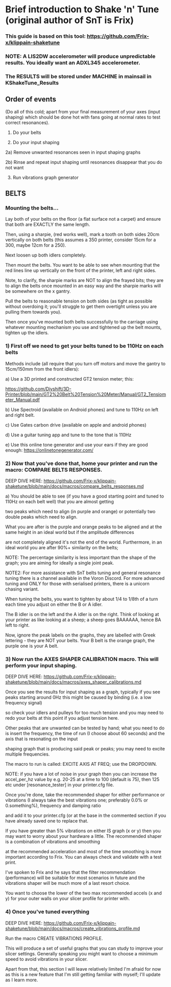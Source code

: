 # Brief introduction to Shake 'n' Tune (original author of SnT is Frix)

### This guide is based on this tool: https://github.com/Frix-x/klippain-shaketune

### NOTE: A LIS2DW accelerometer will produce unpredictable results.  You ideally want an ADXL345 accelerometer.

### The RESULTS will be stored under MACHINE in mainsail in KShakeTune_Results 

## Order of events

(Do all of this cold; apart from your final measurement of your axes (input shaping) which should be done hot with fans going at normal rates to test correct resonances).

1) Do your belts

2) Do your input shaping

2a) Remove unwanted resonances seen in input shaping graphs

2b) Rinse and repeat input shaping until resonances disappear that you do not want

3) Run vibrations graph generator

## BELTS

### Mounting the belts...

Lay both of your belts on the floor (a flat surface not a carpet) and ensure that both are EXACTLY the same length.

Then, using a sharpie, (red works well), mark a tooth on both sides 20cm vertically on both belts (this assumes a 350 printer, consider 15cm for a 300, maybe 12cm for a 250).

Next loosen up both idlers completely.

Then mount the belts.  You want to be able to see when mounting that the red lines line up vertically on the front of the printer, left and right sides.

Note, to clarify, the sharpie marks are NOT to align the frayed bits; they are to align the belts once mounted in an easy way and the sharpie marks will be somewhere on the x gantry.

Pull the belts to reasonable tension on both sides (as tight as possible without overdoing it; you'll struggle to get them overtight unless you are pulling them towards you).

Then once you've mounted both belts successfully to the carriage using whatever mounting mechanism you use and tightened up the belt mounts, tighten up the idlers.

### 1) First off we need to get your belts tuned to be 110Hz on each belts

Methods include (all require that you turn off motors and move the gantry to 15cm/150mm from the front idlers):

a) Use a 3D printed and constructed GT2 tension meter; this: 

https://github.com/Diyshift/3D-Printer/blob/main/GT2%20Belt%20Tension%20Meter/Manual/GT2_Tensiometer_Manual.pdf

b) Use Spectroid (available on Android phones) and tune to 110Hz on left and right belt.

c) Use Gates carbon drive (available on apple and android phones)

d) Use a guitar tuning app and tune to the tone that is 110Hz

e) Use this online tone generator and use your ears if they are good enough: https://onlinetonegenerator.com/

### 2) Now that you've done that, home your printer and run the macro: COMPARE BELTS RESPONSES.

DEEP DIVE HERE: https://github.com/Frix-x/klippain-shaketune/blob/main/docs/macros/compare_belts_responses.md

a) You should be able to see (if you have a good starting point and tuned to 110Hz on each belt well) that you are almost getting 

two peaks which need to align (in purple and orange) or potentially two double peaks which need to align.

What you are after is the purple and orange peaks to be aligned and at the same height in an ideal world but if the amplitude differences

are not completely aligned it's not the end of the world.  Furthermore, in an ideal world you are after 90%+ similarity on the belts;

NOTE: The percentage similarity is less important than the shape of the graph; you are aiming for ideally a single joint peak.

NOTE2: For more assistance with SnT belts tuning and general resonance tuning there is a channel available in the Voron Discord.  For more advanced tuning and ONLY for those with serialised printers, there is a unicorn chasing variant.

When tuning the belts, you want to tighten by about 1/4 to 1/8th of a turn each time you adjust on either the B or A idler.

The B idler is on the left and the A idler is on the right.  Think of looking at your printer as like looking at a sheep; a sheep goes BAAAAAA, hence BA left to right.

Now, ignore the peak labels on the graphs, they are labelled with Greek lettering - they are NOT your belts.  Your B belt is the orange graph, the purple one is your A belt.

### 3) Now run the AXES SHAPER CALIBRATION macro.  This will perform your input shaping.

DEEP DIVE HERE: https://github.com/Frix-x/klippain-shaketune/blob/main/docs/macros/axes_shaper_calibrations.md

Once you see the results for input shaping as a graph, typically if you see peaks starting around 0Hz this might be caused by binding (i.e. a low frequency signal) 

so check your idlers and pulleys for too much tension and you may need to redo your belts at this point if you adjust tension here.

Other peaks that are unwanted can be tested by hand; what you need to do is insert the frequency, the time of run (I choose about 60 seconds) and the axis that is resonating on the input 

shaping graph that is producing said peak or peaks; you may need to excite multiple frequencies.

The macro to run is called: EXCITE AXIS AT FREQ; use the DROPDOWN.

NOTE: if you have a lot of noise in your graph then you can increase the accel_per_hz value by e.g. 20-25 at a time to 100 (default is 75), then 125 etc under [resonance_tester] in your  printer.cfg file.

Once you're done, take the recommended shaper for either performance or vibrations (I always take the best vibrations one; preferably 0.0% or 0.something%), frequency and damping ratio 

and add it to your printer.cfg (or at the base in the commented section if you have already saved one to replace that.

If you have greater than 5% vibrations on either IS graph (x or y) then you may want to worry about your hardware a little.  The recommended shaper is a combination of vibrations and smoothing 

at the recommended acceleration and most of the time smoothing is more important according to Frix.  You can always check and validate with a test print.

I've spoken to Frix and he says that the filter recommendation (performance) will be suitable for most scenarios in future and the vibrations shaper will be much more of a last resort choice.

You want to choose the lower of the two max recommended accels (x and y) for your outer walls on your slicer profile for printer with.

### 4) Once you've tuned everything

DEEP DIVE HERE: https://github.com/Frix-x/klippain-shaketune/blob/main/docs/macros/create_vibrations_profile.md

Run the macro CREATE VIBRATIONS PROFILE.

This will produce a set of useful graphs that you can study to improve your slicer settings.  Generally speaking you might want to choose a minimum speed to avoid vibrations in your slicer.

Apart from that, this section I will leave relatively limited I'm afraid for now as this is a new feature that I'm still getting familiar with myself; I'll update as I learn more.
